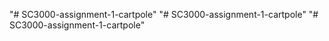 "# SC3000-assignment-1-cartpole" 
"# SC3000-assignment-1-cartpole" 
"# SC3000-assignment-1-cartpole" 
